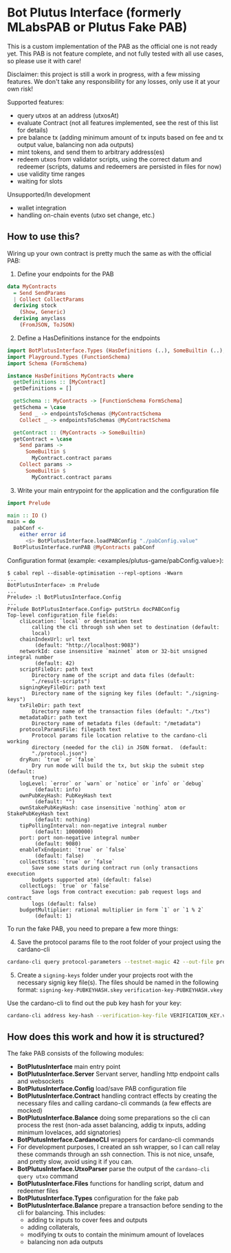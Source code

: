 # Bot Plutus Interface (formerly MLabsPAB or Plutus Fake PAB)

This is a custom implementation of the PAB as the official one is not ready yet.
This PAB is not feature complete, and not fully tested with all use cases, so please use it with care!

Disclaimer: this project is still a work in progress, with a few missing features. We don't take any responsibility for any losses, only use it at your own risk!

Supported features:

- query utxos at an address (utxosAt)
- evaluate Contract (not all features implemented, see the rest of this list for details)
- pre balance tx (adding minimum amount of tx inputs based on fee and tx output value, balancing non ada outputs)
- mint tokens, and send them to arbitrary address(es)
- redeem utxos from validator scripts, using the correct datum and redeemer (scripts, datums and redeemers are persisted in files for now)
- use validity time ranges
- waiting for slots

Unsupported/In development

- wallet integration
- handling on-chain events (utxo set change, etc.)

## How to use this?

Wiring up your own contract is pretty much the same as with the official PAB:

1. Define your endpoints for the PAB

```haskell
data MyContracts
  = Send SendParams
  | Collect CollectParams
  deriving stock
    (Show, Generic)
  deriving anyclass
    (FromJSON, ToJSON)
```

2. Define a HasDefinitions instance for the endpoints

```haskell
import BotPlutusInterface.Types (HasDefinitions (..), SomeBuiltin (..), endpointsToSchemas)
import Playground.Types (FunctionSchema)
import Schema (FormSchema)

instance HasDefinitions MyContracts where
  getDefinitions :: [MyContract]
  getDefinitions = []

  getSchema :: MyContracts -> [FunctionSchema FormSchema]
  getSchema = \case
    Send _ -> endpointsToSchemas @MyContractSchema
    Collect _ -> endpointsToSchemas @MyContractSchema

  getContract :: (MyContracts -> SomeBuiltin)
  getContract = \case
    Send params ->
      SomeBuiltin $
        MyContract.contract params
    Collect params ->
      SomeBuiltin $
        MyContract.contract params
```

3. Write your main entrypoint for the application and the configuration file

```haskell
import Prelude

main :: IO ()
main = do
  pabConf <-
    either error id
      <$> BotPlutusInterface.loadPABConfig "./pabConfig.value"
  BotPlutusInterface.runPAB @MyContracts pabConf
```

Configuration format (example: <examples/plutus-game/pabConfig.value>):

```console
$ cabal repl --disable-optimisation --repl-options -Wwarn
...
BotPlutusInterface> :m Prelude
...
Prelude> :l BotPlutusInterface.Config
...
Prelude BotPlutusInterface.Config> putStrLn docPABConfig
Top-level configuration file fields:
    cliLocation: `local` or destination text
        calling the cli through ssh when set to destination (default:
        local)
    chainIndexUrl: url text
         (default: "http://localhost:9083")
    networkId: case insensitive `mainnet` atom or 32-bit unsigned integral number
         (default: 42)
    scriptFileDir: path text
        Directory name of the script and data files (default:
        "./result-scripts")
    signingKeyFileDir: path text
        Directory name of the signing key files (default: "./signing-keys")
    txFileDir: path text
        Directory name of the transaction files (default: "./txs")
    metadataDir: path text
        Directory name of metadata files (default: "/metadata")
    protocolParamsFile: filepath text
        Protocol params file location relative to the cardano-cli working
        directory (needed for the cli) in JSON format.  (default:
        "./protocol.json")
    dryRun: `true` or `false`
        Dry run mode will build the tx, but skip the submit step (default:
        true)
    logLevel: `error` or `warn` or `notice` or `info` or `debug`
         (default: info)
    ownPubKeyHash: PubKeyHash text
         (default: "")
    ownStakePubKeyHash: case insensitive `nothing` atom or StakePubKeyHash text
         (default: nothing)
    tipPollingInterval: non-negative integral number
         (default: 10000000)
    port: port non-negative integral number
         (default: 9080)
    enableTxEndpoint: `true` or `false`
         (default: false)
    collectStats: `true` or `false`
        Save some stats during contract run (only transactions execution
        budgets supported atm) (default: false)
    collectLogs: `true` or `false`
        Save logs from contract execution: pab request logs and contract
        logs (default: false)
    budgetMultiplier: rational multiplier in form `1` or `1 % 2`
         (default: 1)
```

To run the fake PAB, you need to prepare a few more things:

4. Save the protocol params file to the root folder of your project using the cardano-cli

```bash
cardano-cli query protocol-parameters --testnet-magic 42 --out-file protocol.json
```

5. Create a `signing-keys` folder under your projects root with the necessary signig key file(s).
   The files should be named in the following format: `signing-key-PUBKEYHASH.skey`
   `verification-key-PUBKEYHASH.vkey`

Use the cardano-cli to find out the pub key hash for your key:

```bash
cardano-cli address key-hash --verification-key-file VERIFICATION_KEY.vkey
```

## How does this work and how it is structured?

The fake PAB consists of the following modules:

- **BotPlutusInterface** main entry point
- **BotPlutusInterface.Server** Servant server, handling http endpoint calls and websockets
- **BotPlutusInterface.Config** load/save PAB configuration file
- **BotPlutusInterface.Contract** handling contract effects by creating the necessary files and calling cardano-cli commands (a few effects are mocked)
- **BotPlutusInterface.Balance** doing some preparations so the cli can process the rest (non-ada asset balancing, addig tx inputs, adding minimum lovelaces, add signatories)
- **BotPlutusInterface.CardanoCLI** wrappers for cardano-cli commands
- For development purposes, I created an ssh wrapper, so I can call relay these commands through an ssh connection. This is not nice, unsafe, and pretty slow, avoid using it if you can.
- **BotPlutusInterface.UtxoParser** parse the output of the `cardano-cli query utxo` command
- **BotPlutusInterface.Files** functions for handling script, datum and redeemer files
- **BotPlutusInterface.Types** configuration for the fake pab
- **BotPlutusInterface.Balance** prepare a transaction before sending to the cli for balancing. This includes:
  - adding tx inputs to cover fees and outputs
  - adding collaterals,
  - modifying tx outs to contain the minimum amount of lovelaces
  - balancing non ada outputs
